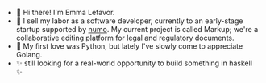 - 👋 Hi there! I'm Emma Lefavor.
- 🏢 I sell my labor as a software developer, currently to an early-stage startup supported by [numo](https://www.numo.com/). My current project is called Markup; we're a collaborative editing platform for legal and regulatory documents.
- 🐍 My first love was Python, but lately I've slowly come to appreciate Golang.
- ✨ still looking for a real-world opportunity to build something in haskell ✨
